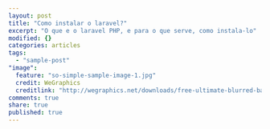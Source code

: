 ```yaml
---
layout: post
title: "Como instalar o laravel?"
excerpt: "O que e o laravel PHP, e para o que serve, como instala-lo"
modified: {}
categories: articles
tags: 
  - "sample-post"
"image": 
  feature: "so-simple-sample-image-1.jpg"
  credit: WeGraphics
  creditlink: "http://wegraphics.net/downloads/free-ultimate-blurred-background-pack/"
comments: true
share: true
published: true
---
```

